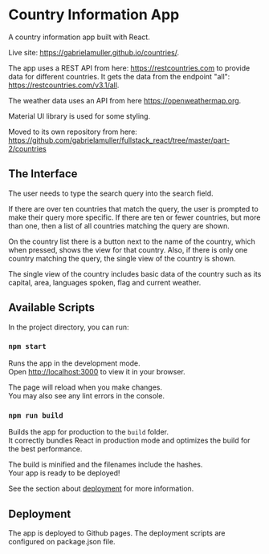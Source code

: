 # Country Information App

A country information app built with React.

Live site: https://gabrielamuller.github.io/countries/.

The app uses a REST API from here: https://restcountries.com to provide data for different countries. It gets the data from the endpoint "all": https://restcountries.com/v3.1/all.

The weather data uses an API from here https://openweathermap.org.

Material UI library is used for some styling.

Moved to its own repository from here: https://github.com/gabrielamuller/fullstack_react/tree/master/part-2/countries

## The Interface
The user needs to type the search query into the search field.

If there are over ten countries that match the query, the user is prompted to make their query more specific. If there are ten or fewer countries, but more than one, then a list of all countries matching the query are shown.

On the country list there is a button next to the name of the country, which when pressed, shows the view for that country. Also, if there is only one country matching the query, the single view of the country is shown.

The single view of the country includes basic data of the country such as its capital, area, languages spoken, flag and current weather.


## Available Scripts

In the project directory, you can run:

### `npm start`

Runs the app in the development mode.\
Open [http://localhost:3000](http://localhost:3000) to view it in your browser.

The page will reload when you make changes.\
You may also see any lint errors in the console.

### `npm run build`

Builds the app for production to the `build` folder.\
It correctly bundles React in production mode and optimizes the build for the best performance.

The build is minified and the filenames include the hashes.\
Your app is ready to be deployed!

See the section about [deployment](https://facebook.github.io/create-react-app/docs/deployment) for more information.

## Deployment
The app is deployed to Github pages. The deployment scripts are configured on package.json file.